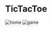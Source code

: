 # TicTacToe
![home](https://github.com/Jostiin/TicTacToe/assets/63017264/043dba26-7b0e-4d71-b3a7-7c2d2d27d565)
![game](https://github.com/Jostiin/TicTacToe/assets/63017264/61afd99a-9e88-47a8-a8da-310e0039f66b)
